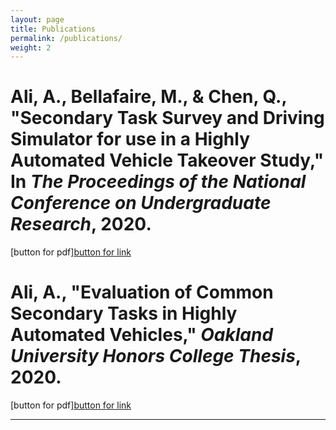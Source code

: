 ```yaml
---
layout: page
title: Publications
permalink: /publications/
weight: 2
---
```


# **Ali, A.**, Bellafaire, M., & Chen, Q., "Secondary Task Survey and Driving Simulator for use in a Highly Automated Vehicle Takeover Study," In _The Proceedings of the National Conference on Undergraduate Research_, 2020.
[button for pdf][button for link](http://libjournals.unca.edu/ncur/wp-content/uploads/2021/02/3265-Ali-Arsha-FINAL.pdf)


# **Ali, A.**, "Evaluation of Common Secondary Tasks in Highly Automated Vehicles," _Oakland University Honors College Thesis_, 2020.
[button for pdf][button for link](https://our.oakland.edu/bitstream/handle/10323/7476/thesis_final_Ali.pdf?sequence=1)


---
